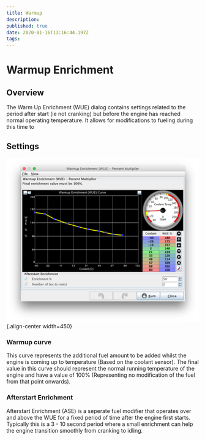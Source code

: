 ```yaml
---
title: Warmup
description: 
published: true
date: 2020-01-16T13:16:44.197Z
tags: 
---
```


# Warmup Enrichment
## Overview
The Warm Up Enrichment (WUE) dialog contains settings related to the period after start (ie not cranking) but before the engine has reached normal operating temperature. It allows for modifications to fueling during this time to

## Settings
![warmup.PNG](/img/warmup/warmup.PNG){.align-center width=450}

### Warmup curve

This curve represents the additional fuel amount to be added whilst the engine is coming up to temperature (Based on the coolant sensor). The final value in this curve should represent the normal running temperature of the engine and have a value of 100% (Representing no modification of the fuel from that point onwards).

### Afterstart Enrichment

Afterstart Enrichment (ASE) is a seperate fuel modifier that operates over and above the WUE for a fixed period of time after the engine first starts. Typically this is a 3 - 10 second period where a small enrichment can help the engine transition smoothly from cranking to idling.